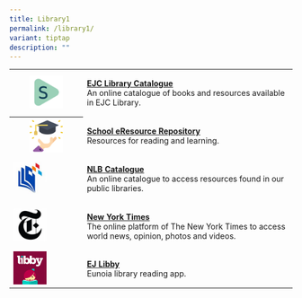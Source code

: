 ```yaml
---
title: Library1
permalink: /library1/
variant: tiptap
description: ""
---
```

<table>
<tbody>
<tr>
<th rowspan="1" colspan="1">
<div class="isomer-image-wrapper">
<img style="width: 50%;" height="auto" width="100%" alt="" src="/images/Library-Spydus-150x150.png">
</div>
</th>
<td rowspan="1" colspan="1">
<p><strong><a href="https://schoolibrary.moe.edu.sg/eunoiajc" rel="noopener noreferrer nofollow" target="_blank">EJC Library Catalogue</a> <br></strong>An
online catalogue of books and resources available in EJC Library.</p>
</td>
</tr>
<tr>
<th rowspan="1" colspan="1">
<div class="isomer-image-wrapper">
<img style="width: 50%;" height="auto" width="100%" alt="" src="/images/SERR.png">
</div>
</th>
<td rowspan="1" colspan="1">
<p><strong><a href="https://schoolibrary.moe.edu.sg/eresourcesjc/cgi-bin/spydus.exe/MSGTRN/WPAC/HOME" rel="noopener noreferrer nofollow" target="_blank">School eResource Repository</a> <br></strong>Resources
for reading and learning.</p>
</td>
</tr>
<tr>
<td rowspan="1" colspan="1">
<div class="isomer-image-wrapper">
<img style="width: 50%;" height="auto" width="100%" alt="" src="/images/Library-NLB-150x150.jpg">
</div>
</td>
<td rowspan="1" colspan="1">
<p><strong><a href="https://catalogue.nlb.gov.sg/" rel="noopener noreferrer nofollow" target="_blank">NLB Catalogue</a> <br></strong>An
online catalogue to access resources found in our public libraries.</p>
</td>
</tr>
<tr>
<td rowspan="1" colspan="1">
<div class="isomer-image-wrapper">
<img style="width: 50%;" height="auto" width="100%" alt="" src="/images/Library-NYT-150x150.png">
</div>
</td>
<td rowspan="1" colspan="1">
<p><strong><a href="https://www.nytimes.com/" rel="noopener noreferrer nofollow" target="_blank">New York Times</a></strong> 
<br>The online platform of The New York Times to access world news, opinion,
photos and videos.</p>
</td>
</tr>
<tr>
<td rowspan="1" colspan="1">
<div class="isomer-image-wrapper">
<img style="width: 50%;" height="auto" width="100%" alt="" src="/images/2024/Libby.png">
</div>
</td>
<td rowspan="1" colspan="1">
<p><strong><a href="https://libbyapp.com/library/eunoiaj" rel="noopener noreferrer nofollow" target="_blank">EJ Libby</a></strong> 
<br>Eunoia library reading app.</p>
</td>
</tr>
</tbody>
</table>
<p></p>